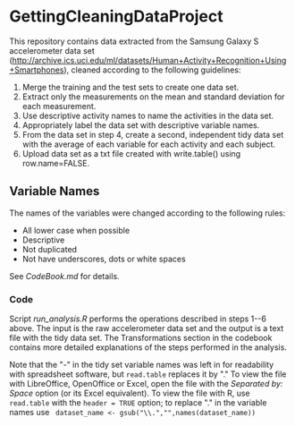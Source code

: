 # GettingCleaningDataProject
This repository contains data extracted from the Samsung Galaxy S accelerometer data set (http://archive.ics.uci.edu/ml/datasets/Human+Activity+Recognition+Using+Smartphones), cleaned according to the following guidelines:

1. Merge the training and the test sets to create one data set.
2. Extract only the measurements on the mean and standard deviation for each measurement. 
3. Use descriptive activity names to name the activities in the data set.
4. Appropriately label the data set with descriptive variable names. 
5. From the data set in step 4, create a second, independent tidy data set with the average of each variable for each activity and each subject.
6. Upload data set as a txt file created with write.table() using row.name=FALSE.

## Variable Names
The names of the variables were changed according to the following rules: 

* All lower case when possible
* Descriptive
* Not duplicated
* Not have underscores, dots or white spaces

See *CodeBook.md* for details.

### Code
Script *run_analysis.R* performs the operations described in steps 1--6 above. The input is the raw accelerometer data set and the output is a text file with the tidy data set. The Transformations section in the codebook contains more detailed explanations of the steps performed in the analysis. 

Note that the "-" in the tidy set variable names was left in for readability with spreadsheet software, but `read.table` replaces it by "."  To view the file with LibreOffice, OpenOffice or Excel, open the file with the *Separated by: Space* option (or its Excel equivalent). To view the file with R, use `read.table` with the `header = TRUE` option; to replace "." in the variable names use  ``` dataset_name <- gsub("\\.","",names(dataset_name))```
 
